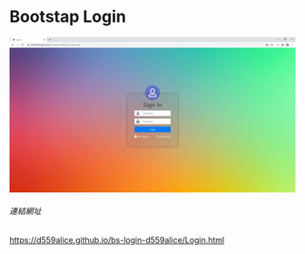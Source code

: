 # Bootstap Login
![image](BS_Login.jpg)
###### 連結網址
https://d559alice.github.io/bs-login-d559alice/Login.html
